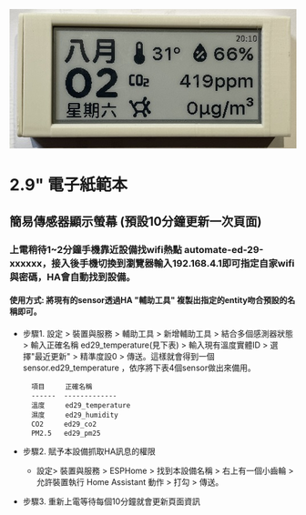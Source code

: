 ![081733](/ED_29/image/834866CA.jpg)

# 2.9" 電子紙範本
## 簡易傳感器顯示螢幕 (預設10分鐘更新一次頁面)
### 上電稍待1~2分鐘手機靠近設備找wifi熱點 automate-ed-29-xxxxxx，接入後手機切換到瀏覽器輸入192.168.4.1即可指定自家wifi與密碼，HA會自動找到設備。
#### 使用方式: 將現有的sensor透過HA "輔助工具" 複製出指定的entity吻合預設的名稱即可。 

- 步驟1. 設定 > 裝置與服務 > 輔助工具 > 新增輔助工具 > 結合多個感測器狀態 > 輸入正確名稱 ed29_temperature(見下表) > 輸入現有溫度實體ID > 選擇"最近更新" > 精準度設0 > 傳送。這樣就會得到一個sensor.ed29_temperature ，依序將下表4個sensor做出來備用。

        項目     正確名稱
        ------  -------------          
        溫度     ed29_temperature 
        濕度     ed29_humidity  
        CO2     ed29_co2   
        PM2.5   ed29_pm25
  
- 步驟2. 賦予本設備抓取HA訊息的權限
  * 設定> 裝置與服務 > ESPHome > 找到本設備名稱 > 右上有一個小齒輪 >  允許裝置執行 Home Assistant 動作 > 打勾  > 傳送。
- 步驟3. 重新上電等待每個10分鐘就會更新頁面資訊

